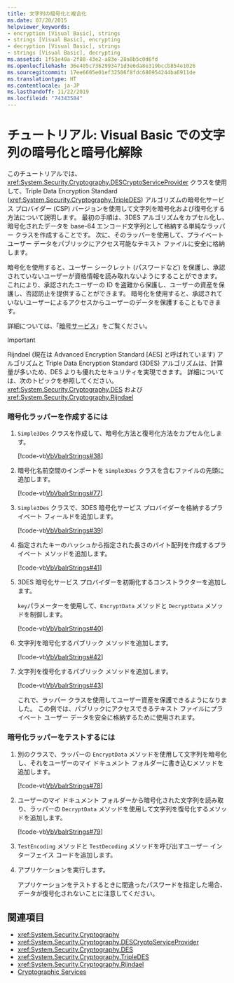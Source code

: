 ```yaml
---
title: 文字列の暗号化と複合化
ms.date: 07/20/2015
helpviewer_keywords:
- encryption [Visual Basic], strings
- strings [Visual Basic], encrypting
- decryption [Visual Basic], strings
- strings [Visual Basic], decrypting
ms.assetid: 1f51e40a-2f88-43e2-a83e-28a0b5c0d6fd
ms.openlocfilehash: 36e405c7362993471d3e6da8e319bccb854e1026
ms.sourcegitcommit: 17ee6605e01ef32506f8fdc686954244ba6911de
ms.translationtype: HT
ms.contentlocale: ja-JP
ms.lasthandoff: 11/22/2019
ms.locfileid: "74343584"
---
```

# <a name="walkthrough-encrypting-and-decrypting-strings-in-visual-basic"></a>チュートリアル: Visual Basic での文字列の暗号化と暗号化解除
このチュートリアルでは、<xref:System.Security.Cryptography.DESCryptoServiceProvider> クラスを使用して、Triple Data Encryption Standard (<xref:System.Security.Cryptography.TripleDES>) アルゴリズムの暗号化サービス プロバイダー (CSP) バージョンを使用して文字列を暗号化および復号化する方法について説明します。 最初の手順は、3DES アルゴリズムをカプセル化し、暗号化されたデータを base-64 エンコード文字列として格納する単純なラッパー クラスを作成することです。 次に、そのラッパーを使用して、プライベート ユーザー データをパブリックにアクセス可能なテキスト ファイルに安全に格納します。  
  
 暗号化を使用すると、ユーザー シークレット (パスワードなど) を保護し、承認されていないユーザーが資格情報を読み取れないようにすることができます。 これにより、承認されたユーザーの ID を盗難から保護し、ユーザーの資産を保護し、否認防止を提供することができます。 暗号化を使用すると、承認されていないユーザーによるアクセスからユーザーのデータを保護することもできます。  
  
 詳細については、「[暗号サービス](../../../../standard/security/cryptographic-services.md)」をご覧ください。  
  
> [!IMPORTANT]
> Rijndael (現在は Advanced Encryption Standard [AES] と呼ばれています) アルゴリズムと Triple Data Encryption Standard (3DES) アルゴリズムは、計算量が多いため、DES よりも優れたセキュリティを実現できます。 詳細については、次のトピックを参照してください。 <xref:System.Security.Cryptography.DES> および <xref:System.Security.Cryptography.Rijndael>  
  
### <a name="to-create-the-encryption-wrapper"></a>暗号化ラッパーを作成するには  
  
1. `Simple3Des` クラスを作成して、暗号化方法と復号化方法をカプセル化します。  
  
     [!code-vb[VbVbalrStrings#38](~/samples/snippets/visualbasic/VS_Snippets_VBCSharp/VbVbalrStrings/VB/Class3.vb#38)]  
  
2. 暗号化名前空間のインポートを `Simple3Des` クラスを含むファイルの先頭に追加します。  
  
     [!code-vb[VbVbalrStrings#77](~/samples/snippets/visualbasic/VS_Snippets_VBCSharp/VbVbalrStrings/VB/Class3.vb#77)]  
  
3. `Simple3Des` クラスで、3DES 暗号化サービス プロバイダーを格納するプライベート フィールドを追加します。  
  
     [!code-vb[VbVbalrStrings#39](~/samples/snippets/visualbasic/VS_Snippets_VBCSharp/VbVbalrStrings/VB/Class3.vb#39)]  
  
4. 指定されたキーのハッシュから指定された長さのバイト配列を作成するプライベート メソッドを追加します。  
  
     [!code-vb[VbVbalrStrings#41](~/samples/snippets/visualbasic/VS_Snippets_VBCSharp/VbVbalrStrings/VB/Class3.vb#41)]  
  
5. 3DES 暗号化サービス プロバイダーを初期化するコンストラクターを追加します。  
  
     `key`パラメーターを使用して、`EncryptData` メソッドと `DecryptData` メソッドを制御します。  
  
     [!code-vb[VbVbalrStrings#40](~/samples/snippets/visualbasic/VS_Snippets_VBCSharp/VbVbalrStrings/VB/Class3.vb#40)]  
  
6. 文字列を暗号化するパブリック メソッドを追加します。  
  
     [!code-vb[VbVbalrStrings#42](~/samples/snippets/visualbasic/VS_Snippets_VBCSharp/VbVbalrStrings/VB/Class3.vb#42)]  
  
7. 文字列を復号化するパブリック メソッドを追加します。  
  
     [!code-vb[VbVbalrStrings#43](~/samples/snippets/visualbasic/VS_Snippets_VBCSharp/VbVbalrStrings/VB/Class3.vb#43)]  
  
     これで、ラッパー クラスを使用してユーザー資産を保護できるようになりました。 この例では、パブリックにアクセスできるテキスト ファイルにプライベート ユーザー データを安全に格納するために使用されます。  
  
### <a name="to-test-the-encryption-wrapper"></a>暗号化ラッパーをテストするには  
  
1. 別のクラスで、ラッパーの `EncryptData` メソッドを使用して文字列を暗号化し、それをユーザーのマイ ドキュメント フォルダーに書き込むメソッドを追加します。  
  
     [!code-vb[VbVbalrStrings#78](~/samples/snippets/visualbasic/VS_Snippets_VBCSharp/VbVbalrStrings/VB/Class3.vb#78)]  
  
2. ユーザーのマイ ドキュメント フォルダーから暗号化された文字列を読み取り、ラッパーの `DecryptData` メソッドを使用して文字列を復号化するメソッドを追加します。  
  
     [!code-vb[VbVbalrStrings#79](~/samples/snippets/visualbasic/VS_Snippets_VBCSharp/VbVbalrStrings/VB/Class3.vb#79)]  
  
3. `TestEncoding` メソッドと `TestDecoding` メソッドを呼び出すユーザー インターフェイス コードを追加します。  
  
4. アプリケーションを実行します。  
  
     アプリケーションをテストするときに間違ったパスワードを指定した場合、データが復号化されないことに注意してください。  
  
## <a name="see-also"></a>関連項目

- <xref:System.Security.Cryptography>
- <xref:System.Security.Cryptography.DESCryptoServiceProvider>
- <xref:System.Security.Cryptography.DES>
- <xref:System.Security.Cryptography.TripleDES>
- <xref:System.Security.Cryptography.Rijndael>
- [Cryptographic Services](../../../../standard/security/cryptographic-services.md)
